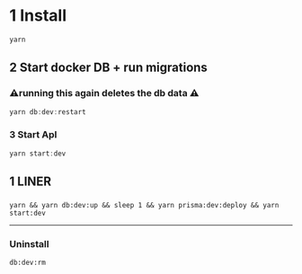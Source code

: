 #  1 Install
```javascript
yarn
```

## 2 Start docker DB + run migrations
### ⚠️running this again deletes the db data ⚠️
```javascript
yarn db:dev:restart
```


### 3 Start ApI
```javascript
yarn start:dev
```

## 1 LINER 

###
```
yarn && yarn db:dev:up && sleep 1 && yarn prisma:dev:deploy && yarn start:dev
```

---
### Uninstall


```
db:dev:rm
```
